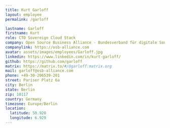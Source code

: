 ```yaml
---
title: Kurt Garloff
layout: employee
permalink: /garloff

lastname: Garloff
firstname: Kurt
role: CTO Sovereign Cloud Stack
company: Open Source Business Alliance - Bundesverband für digitale Souveränität e.V.
companylink: https://osb-alliance.com
avatar: assets/images/employees/Garloff.jpg
linkedin: https://www.linkedin.com/in/kurt-garloff/
github: https://github.com/garloff
matrix: https://matrix.to/#/@garloff:matrix.org
mail: garloff@osb-alliance.com
phone: +49-30-206539-201
street: Pariser Platz 6a
city: Berlin
state: Berlin
zip: 10117
country: Germany
timezone: Europe/Berlin
location:
  latitude: 50.920
  longitude: 6.929
---
```

